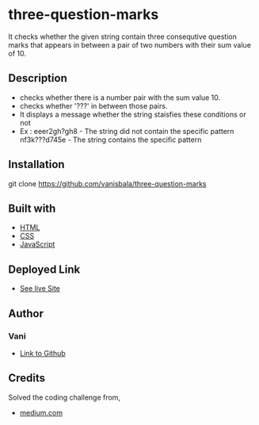 # three-question-marks
It checks whether the given string contain three consequtive question marks that 
appears in between a pair of two numbers with their sum value of 10.

## Description
- checks whether there is a number pair with the sum value 10.
- checks whether '???' in between those pairs.
- It displays a message whether the string staisfies these conditions or not
- Ex : eeer2gh?gh8  - The string did not contain the specific pattern <br />
       nf3k???d745e - The string contains the specific pattern

## Installation
git clone https://github.com/vanisbala/three-question-marks

## Built with
- [HTML](https://developer.mozilla.org/en-US/docs/Web/HTML)
- [CSS](https://developer.mozilla.org/en-US/docs/Web/CSS)
- [JavaScript](https://developer.mozilla.org/en-US/docs/Web/Javascript)

## Deployed Link
- [See live Site]( https://vanisbala.github.io/three-question-marks/)


## Author
### Vani 
- [Link to Github](https://github.com/vanisbala)

## Credits
Solved the coding challenge from,
- [medium.com](https://medium.com/coderbyte/the-5-hardest-code-challenges-for-beginners-e410da4474b) 





